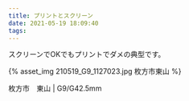 ```yaml
---
title: プリントとスクリーン
date: 2021-05-19 18:09:40
tags:
---
```


スクリーンでOKでもプリントでダメの典型です。

{% asset_img 210519_G9_1127023.jpg 枚方市東山 %}

枚方市　東山 | G9/G42.5mm
